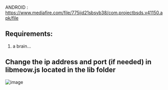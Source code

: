 ANDROID : https://www.mediafire.com/file/775ijd21sbsyb38/com.projectbsds.v41150.apk/file

## Requirements: ##
1. a brain...

## Change the ip address and port (if needed) in libmeow.js located in the lib folder ##

![image](https://user-images.githubusercontent.com/52799759/147313954-e3185d78-da1b-4c9c-b700-c20c58af8633.png)

